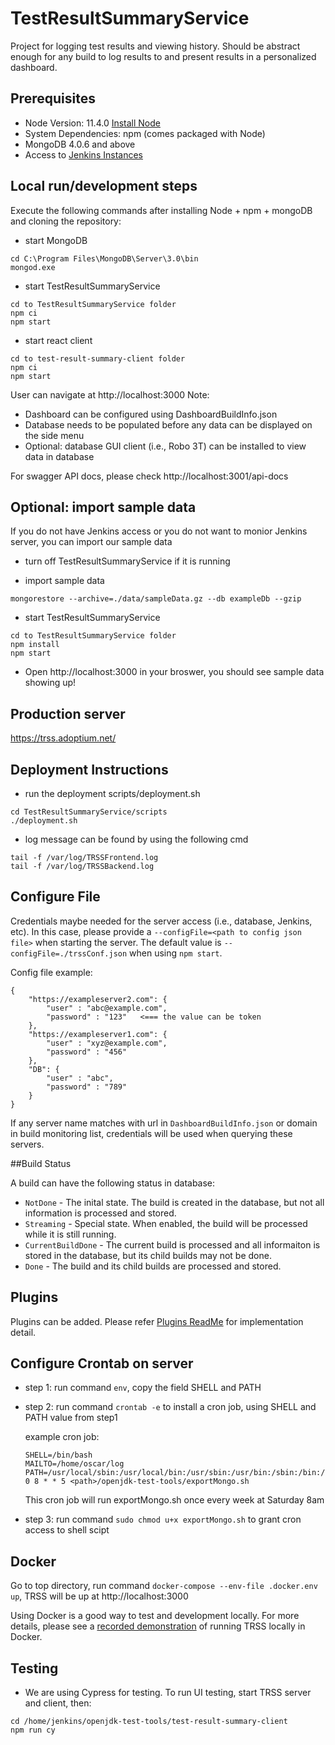 # TestResultSummaryService

Project for logging test results and viewing history. Should be abstract enough for any build to log results to and present results in a personalized dashboard.

## Prerequisites

-   Node Version: 11.4.0 [Install Node](https://nodejs.org/en/download/)
-   System Dependencies: npm (comes packaged with Node)
-   MongoDB 4.0.6 and above
-   Access to [Jenkins Instances](https://ci.adoptopenjdk.net)

## Local run/development steps

Execute the following commands after installing Node + npm + mongoDB and cloning the repository:

-   start MongoDB

```
cd C:\Program Files\MongoDB\Server\3.0\bin
mongod.exe
```

-   start TestResultSummaryService

```
cd to TestResultSummaryService folder
npm ci
npm start
```

-   start react client

```
cd to test-result-summary-client folder
npm ci
npm start
```

User can navigate at http://localhost:3000
Note:

-   Dashboard can be configured using DashboardBuildInfo.json
-   Database needs to be populated before any data can be displayed on the side menu
-   Optional: database GUI client (i.e., Robo 3T) can be installed to view data in database

For swagger API docs, please check http://localhost:3001/api-docs

## Optional: import sample data

If you do not have Jenkins access or you do not want to monior Jenkins server, you can import our sample data

-   turn off TestResultSummaryService if it is running

-   import sample data

```
mongorestore --archive=./data/sampleData.gz --db exampleDb --gzip
```

-   start TestResultSummaryService

```
cd to TestResultSummaryService folder
npm install
npm start
```

-   Open http://localhost:3000 in your broswer, you should see sample data showing up!

## Production server

https://trss.adoptium.net/

## Deployment Instructions

-   run the deployment scripts/deployment.sh

```
cd TestResultSummaryService/scripts
./deployment.sh
```

-   log message can be found by using the following cmd

```
tail -f /var/log/TRSSFrontend.log
tail -f /var/log/TRSSBackend.log
```

## Configure File

Credentials maybe needed for the server access (i.e., database, Jenkins, etc). In this case, please provide a `--configFile=<path to config json file>` when starting the server. The default value is `--configFile=./trssConf.json` when using `npm start`.

Config file example:

```
{
	"https://exampleserver2.com": {
		"user" : "abc@example.com",
		"password" : "123"   <=== the value can be token
	},
	"https://exampleserver1.com": {
		"user" : "xyz@example.com",
		"password" : "456"
	},
	"DB": {
		"user" : "abc",
		"password" : "789"
	}
}
```

If any server name matches with url in `DashboardBuildInfo.json` or domain in build monitoring list, credentials will be used when querying these servers.

##Build Status

A build can have the following status in database:

-   `NotDone` - The inital state. The build is created in the database, but not all information is processed and stored.
-   `Streaming` - Special state. When enabled, the build will be processed while it is still running.
-   `CurrentBuildDone` - The current build is processed and all informaiton is stored in the database, but its child builds may not be done.
-   `Done` - The build and its child builds are processed and stored.

## Plugins

Plugins can be added. Please refer [Plugins ReadMe](./plugins/README.md) for implementation detail.

## Configure Crontab on server

-   step 1: run command `env`, copy the field SHELL and PATH
-   step 2: run command `crontab -e` to install a cron job, using SHELL and PATH value from step1

    example cron job:

    ```
    SHELL=/bin/bash
    MAILTO=/home/oscar/log
    PATH=/usr/local/sbin:/usr/local/bin:/usr/sbin:/usr/bin:/sbin:/bin:/usr/games:/usr/local/games:/snap/bin
    0 8 * * 5 <path>/openjdk-test-tools/exportMongo.sh
    ```

    This cron job will run exportMongo.sh once every week at Saturday 8am

-   step 3: run command `sudo chmod u+x exportMongo.sh` to grant cron access to shell scipt

## Docker

Go to top directory, run command `docker-compose --env-file .docker.env up`, TRSS will be up at http://localhost:3000

Using Docker is a good way to test and development locally. For more details, please see a [recorded demonstration](https://youtu.be/9Adwk2qkL1A) of running TRSS locally in Docker.

## Testing

-   We are using Cypress for testing. To run UI testing, start TRSS server and client, then:

```
cd /home/jenkins/openjdk-test-tools/test-result-summary-client
npm run cy
```
